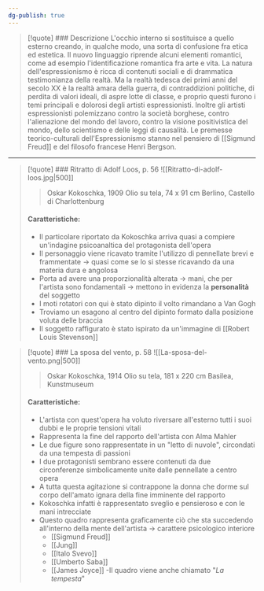 ```yaml
---
dg-publish: true
---
```

>[!quote] ### Descrizione
>L'occhio interno si sostituisce a quello esterno creando, in qualche modo, una sorta di confusione fra etica ed estetica. Il nuovo linguaggio riprende alcuni elementi romantici, come ad esempio l'identificazione romantica fra arte e vita. La natura dell'espressionismo è ricca di contenuti sociali e di drammatica testimonianza della realtà. Ma la realtà tedesca dei primi anni del secolo XX è la realtà amara della guerra, di contraddizioni politiche, di perdita di valori ideali, di aspre lotte di classe, e proprio questi furono i temi principali e dolorosi degli artisti espressionisti. Inoltre gli artisti espressionisti polemizzano contro la società borghese, contro l'alienazione del mondo del lavoro, contro la visione positivistica del mondo, dello scientismo e delle leggi di causalità. Le premesse teorico-culturali dell'Espressionismo stanno nel pensiero di [[Sigmund Freud]] e del filosofo francese Henri Bergson.

---

>[!quote] ### Ritratto di Adolf Loos, p. 56
>![[Ritratto-di-adolf-loos.jpg|500]]
>>Oskar Kokoschka, 1909
>>Olio su tela, 74 x 91 cm
>>Berlino, Castello di Charlottenburg
>
>#### Caratteristiche:
>- Il particolare riportato da Kokoschka arriva quasi a compiere un'indagine psicoanaltica del protagonista dell'opera
>- Il personaggio viene ricavato tramite l'utilizzo di pennellate brevi e frammentate -> quasi come se lo si stesse ricavando da una materia dura e angolosa
>- Porta ad avere una proporzionalità alterata -> mani, che per l'artista sono fondamentali -> mettono in evidenza la **personalità** del soggetto
>- I moti rotatori con qui è stato dipinto il volto rimandano a Van Gogh 
>- Troviamo un esagono al centro del dipinto formato dalla posizione voluta delle braccia
>- Il soggetto raffigurato è stato ispirato da un'immagine di [[Robert Louis Stevenson]]

>[!quote] ### La sposa del vento, p. 58
>![[La-sposa-del-vento.png|500]]
>>Oskar Kokoschka, 1914
>>Olio su tela, 181 x 220 cm
>>Basilea, Kunstmuseum
>
>#### Caratteristiche:
>- L'artista con quest'opera ha voluto riversare all'esterno tutti i suoi dubbi e le proprie tensioni vitali
>- Rappresenta la fine del rapporto dell'artista con Alma Mahler
>- Le due figure sono rappresentate in un "letto di nuvole", circondati da una tempesta di passioni
>- I due protagonisti sembrano essere contenuti da due circonferenze simbolicamente unite dalle pennellate a centro opera
>- A tutta questa agitazione si contrappone la donna che dorme sul corpo dell'amato ignara della fine imminente del rapporto
>- Kokoschka infatti è rappresentato sveglio e pensieroso e con le mani intrecciate
>- Questo quadro rappresenta graficamente ciò che sta succedendo all'interno della mente dell'artista -> carattere psicologico interiore
>	- [[Sigmund Freud]]
>	- [[Jung]]
>	- [[Italo Svevo]]
>	- [[Umberto Saba]]
>	- [[James Joyce]]
>-Il quadro viene anche chiamato "*La tempesta*"

